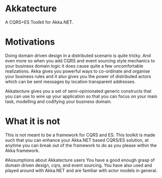 # Akkatecture
A CQRS+ES Toolkit for Akka.NET.

# Motivations
Doing domain driven design in a distributed scenario is quite tricky. And even more so when you add CQRS and event sourcing style mechanics to your business domain logic it does cause quite a few uncomfortable realizations. Akka gives you powerful ways to co-ordinate and organise your business rules and it also gives you the power of distributed actors  which can be sent messages by location transparent addresses. 

Akkatecture gives you a set of semi-opinionated generic constructs that you can use to wire up your application so that you can focus on your main task, modelling and codifying your business domain.

# What it is not
This is not meant to be a framework for CQRS and ES. This toolkit is made such that you can enhance your Akka.NET based CQRS/ES solution, at anytime you can break out of the framework to do as you please within the Akka framework.

#Assumptions about Akkatecture users
You have a good enough grasp of domain driven design, cqrs, and event sourcing.
You have also used and played around with Akka.NET and are familiar with actor models in general.
